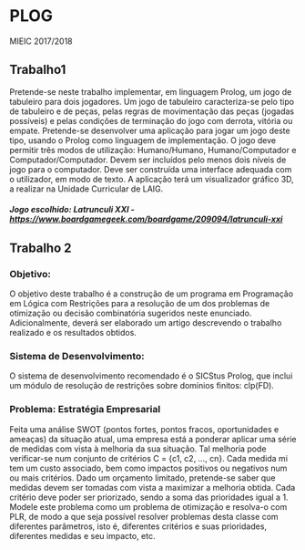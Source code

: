 # PLOG
MIEIC 2017/2018

## Trabalho1
Pretende-se neste trabalho implementar, em linguagem Prolog, um jogo de tabuleiro
para dois jogadores. Um jogo de tabuleiro caracteriza-se pelo tipo de tabuleiro e de peças,
pelas regras de movimentação das peças (jogadas possíveis) e pelas condições de terminação do
jogo com derrota, vitória ou empate. Pretende-se desenvolver uma aplicação para jogar um
jogo deste tipo, usando o Prolog como linguagem de implementação. O jogo deve permitir três
modos de utilização: Humano/Humano, Humano/Computador e Computador/Computador.
Devem ser incluídos pelo menos dois níveis de jogo para o computador. Deve ser construída uma
interface adequada com o utilizador, em modo de texto.
A aplicação terá um visualizador gráfico 3D, a realizar na Unidade Curricular de LAIG.

##### Jogo escolhido: Latrunculi XXI - https://www.boardgamegeek.com/boardgame/209094/latrunculi-xxi

## Trabalho 2

### Objetivo: 
O objetivo deste trabalho é a construção de um programa em Programação em Lógica
com Restrições para a resolução de um dos problemas de otimização ou decisão combinatória
sugeridos neste enunciado. Adicionalmente, deverá ser elaborado um artigo descrevendo o
trabalho realizado e os resultados obtidos.

### Sistema de Desenvolvimento: 
O sistema de desenvolvimento recomendado é o SICStus Prolog, que inclui um módulo de resolução de restrições sobre domínios finitos: clp(FD).

### Problema: Estratégia Empresarial

Feita uma análise SWOT (pontos fortes, pontos fracos, oportunidades e ameaças) da situação
atual, uma empresa está a ponderar aplicar uma série de medidas com vista à melhoria da sua
situação. Tal melhoria pode verificar-se num conjunto de critérios C = {c1, c2, …, cn}. Cada
medida mi tem um custo associado, bem como impactos positivos ou negativos num ou mais
critérios.
Dado um orçamento limitado, pretende-se saber que medidas devem ser tomadas com vista a
maximizar a melhoria obtida. Cada critério deve poder ser priorizado, sendo a soma das
prioridades igual a 1.
Modele este problema como um problema de otimização e resolva-o com PLR, de modo a que
seja possível resolver problemas desta classe com diferentes parâmetros, isto é, diferentes
critérios e suas prioridades, diferentes medidas e seu impacto, etc.
